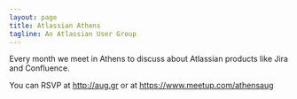 ```yaml
---
layout: page
title: Atlassian Athens
tagline: An Atlassian User Group
---
```


Every month we meet in Athens to discuss about Atlassian products like Jira and Confluence.

You can RSVP at http://aug.gr or at https://www.meetup.com/athensaug
